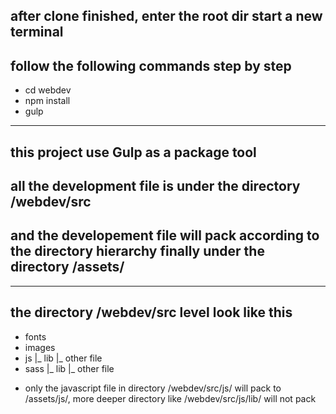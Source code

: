 ## after clone finished, enter the root dir start a new terminal
## follow the following commands step by step

- cd webdev
- npm install
- gulp

------------------------------------------------------------

## this project use Gulp as a package tool
## all the development file is under the directory /webdev/src
## and the developement file will pack according to the directory hierarchy finally under the directory /assets/

------------------------------------------------------------

## the directory /webdev/src level look like this

- fonts
- images
- js
  |_ lib
  |_ other file
- sass
  |_ lib
  |_ other file
  
* only the javascript file in directory /webdev/src/js/ will pack to /assets/js/, more deeper directory like /webdev/src/js/lib/ will not pack
